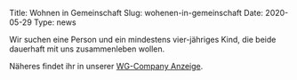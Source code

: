 Title: Wohnen in Gemeinschaft
Slug: wohenen-in-gemeinschaft
Date: 2020-05-29
Type: news

Wir suchen eine Person und ein mindestens vier-jähriges Kind, die beide dauerhaft mit uns zusammenleben wollen.

Näheres findet ihr in unserer <a href="http://www.wgcompany.de/cgi-bin/wg.pl?st=1&function=wgzeigen&wg=Koloniestr" target="_blank">WG-Company Anzeige</a>.
